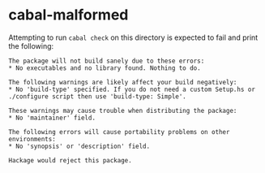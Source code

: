 # cabal-malformed

Attempting to run `cabal check` on this directory is expected to fail and print the following:

```text
The package will not build sanely due to these errors:
* No executables and no library found. Nothing to do.

The following warnings are likely affect your build negatively:
* No 'build-type' specified. If you do not need a custom Setup.hs or
./configure script then use 'build-type: Simple'.

These warnings may cause trouble when distributing the package:
* No 'maintainer' field.

The following errors will cause portability problems on other environments:
* No 'synopsis' or 'description' field.

Hackage would reject this package.
```
